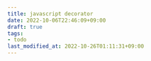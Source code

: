 ```yaml
---
title: javascript decorator
date: 2022-10-06T22:46:09+09:00
draft: true
tags:
- todo
last_modified_at: 2022-10-26T01:11:31+09:00
---
```



